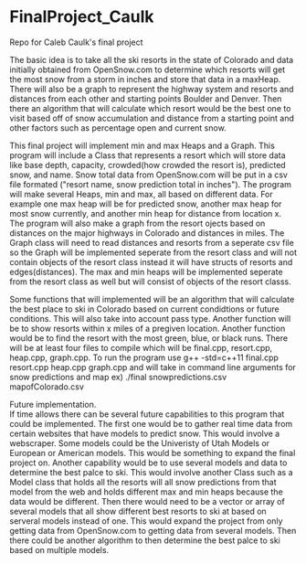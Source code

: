 # FinalProject_Caulk
Repo for Caleb Caulk's final project  
  
The basic idea is to take all the ski resorts in the state of Colorado and data initially obtained from OpenSnow.com to determine which resorts will get the most snow from a storm in inches and store that data in a maxHeap. There will also be a graph to represent the highway system and resorts and distances from each other and starting points Boulder and Denver. Then there an algorithm that will calculate which resort would be the best one to visit based off of snow accumulation and distance from a starting point and other factors such as percentage open and current snow.
  
This final project will implement min and max Heaps and a Graph. This program will include a Class that represents a resort which will store data like base depth, capacity, crowded(how crowded the resort is), predicted snow, and name. Snow total data from OpenSnow.com will be put in a csv file formated ("resort name, snow prediction total in inches"). The program will make several Heaps, min and max, all based on different data. For example one max heap will be for predicted snow, another max heap for most snow currently, and another min heap for distance from location x. The program will also make a graph from the resort ojects based on distances on the major highways in Colorado and distances in miles. The Graph class will need to read distances and resorts from a seperate csv file so the Graph will be implemented seperate from the resort class and will not contain objects of the resort class instead it will have structs of resorts and edges(distances). The max and min heaps will be implemented seperate from the resort class as well but will consist of objects of the resort classs. 
  
Some functions that will implemented will be an algorithm that will calculate the best place to ski in Colorado based on current condidtions or future conditions. This will also take into account pass type. Another function will be to show resorts within x miles of a pregiven location. Another function would be to find the resort with the most green, blue, or black runs. There will be at least four files to compile which will be 
final.cpp, resort.cpp, heap.cpp, graph.cpp. To run the program use g++ -std=c++11 final.cpp resort.cpp heap.cpp graph.cpp and will take in command line arguments for snow predictions and map ex) ./final snowpredictions.csv mapofColorado.csv
  
Future implementation.  
If time allows there can be several future capabilities to this program that could be implemented. The first one would be to gather real time data from certain websites that have models to predict snow. This would involve a webscraper. Some models could be the Univeristy of Utah Models or European or American models. This would be something to expand the final project on. Another capability would be to use several models and data to determine the best palce to ski. This would involve another Class such as a Model class that holds all the resorts will all snow predictions from that model from the web and holds different max and min heaps because the data would be different. Then there would need to be a vector or array of several models that all show different best resorts to ski at based on serveral models instead of one. This would expand the project from only getting data from OpenSnow.com to getting data from several models. Then there could be another algorithm to then determine the best palce to ski based on multiple models.
  

